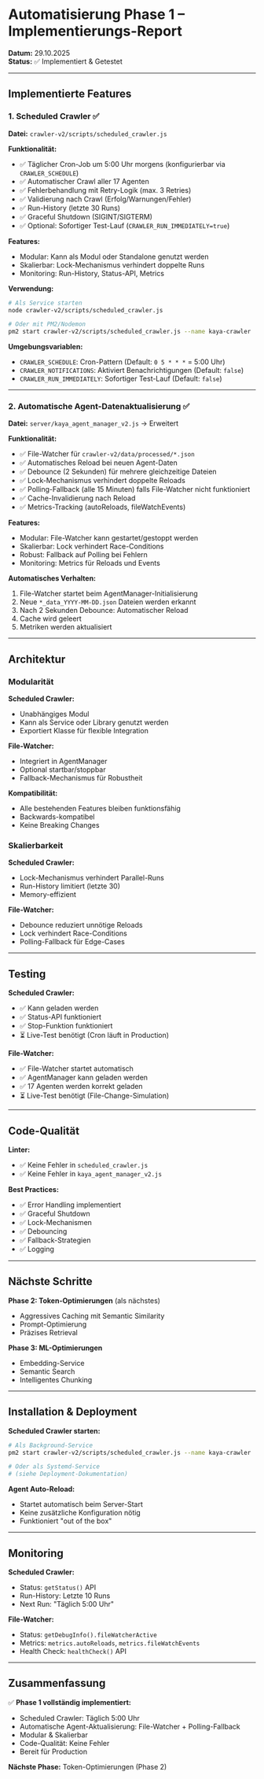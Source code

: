 # Automatisierung Phase 1 – Implementierungs-Report

**Datum:** 29.10.2025  
**Status:** ✅ Implementiert & Getestet

---

## Implementierte Features

### 1. Scheduled Crawler ✅

**Datei:** `crawler-v2/scripts/scheduled_crawler.js`

**Funktionalität:**
- ✅ Täglicher Cron-Job um 5:00 Uhr morgens (konfigurierbar via `CRAWLER_SCHEDULE`)
- ✅ Automatischer Crawl aller 17 Agenten
- ✅ Fehlerbehandlung mit Retry-Logik (max. 3 Retries)
- ✅ Validierung nach Crawl (Erfolg/Warnungen/Fehler)
- ✅ Run-History (letzte 30 Runs)
- ✅ Graceful Shutdown (SIGINT/SIGTERM)
- ✅ Optional: Sofortiger Test-Lauf (`CRAWLER_RUN_IMMEDIATELY=true`)

**Features:**
- Modular: Kann als Modul oder Standalone genutzt werden
- Skalierbar: Lock-Mechanismus verhindert doppelte Runs
- Monitoring: Run-History, Status-API, Metrics

**Verwendung:**
```bash
# Als Service starten
node crawler-v2/scripts/scheduled_crawler.js

# Oder mit PM2/Nodemon
pm2 start crawler-v2/scripts/scheduled_crawler.js --name kaya-crawler
```

**Umgebungsvariablen:**
- `CRAWLER_SCHEDULE`: Cron-Pattern (Default: `0 5 * * *` = 5:00 Uhr)
- `CRAWLER_NOTIFICATIONS`: Aktiviert Benachrichtigungen (Default: `false`)
- `CRAWLER_RUN_IMMEDIATELY`: Sofortiger Test-Lauf (Default: `false`)

---

### 2. Automatische Agent-Datenaktualisierung ✅

**Datei:** `server/kaya_agent_manager_v2.js` → Erweitert

**Funktionalität:**
- ✅ File-Watcher für `crawler-v2/data/processed/*.json`
- ✅ Automatisches Reload bei neuen Agent-Daten
- ✅ Debounce (2 Sekunden) für mehrere gleichzeitige Dateien
- ✅ Lock-Mechanismus verhindert doppelte Reloads
- ✅ Polling-Fallback (alle 15 Minuten) falls File-Watcher nicht funktioniert
- ✅ Cache-Invalidierung nach Reload
- ✅ Metrics-Tracking (autoReloads, fileWatchEvents)

**Features:**
- Modular: File-Watcher kann gestartet/gestoppt werden
- Skalierbar: Lock verhindert Race-Conditions
- Robust: Fallback auf Polling bei Fehlern
- Monitoring: Metrics für Reloads und Events

**Automatisches Verhalten:**
1. File-Watcher startet beim AgentManager-Initialisierung
2. Neue `*_data_YYYY-MM-DD.json` Dateien werden erkannt
3. Nach 2 Sekunden Debounce: Automatischer Reload
4. Cache wird geleert
5. Metriken werden aktualisiert

---

## Architektur

### Modularität

**Scheduled Crawler:**
- Unabhängiges Modul
- Kann als Service oder Library genutzt werden
- Exportiert Klasse für flexible Integration

**File-Watcher:**
- Integriert in AgentManager
- Optional startbar/stoppbar
- Fallback-Mechanismus für Robustheit

**Kompatibilität:**
- Alle bestehenden Features bleiben funktionsfähig
- Backwards-kompatibel
- Keine Breaking Changes

### Skalierbarkeit

**Scheduled Crawler:**
- Lock-Mechanismus verhindert Parallel-Runs
- Run-History limitiert (letzte 30)
- Memory-effizient

**File-Watcher:**
- Debounce reduziert unnötige Reloads
- Lock verhindert Race-Conditions
- Polling-Fallback für Edge-Cases

---

## Testing

**Scheduled Crawler:**
- ✅ Kann geladen werden
- ✅ Status-API funktioniert
- ✅ Stop-Funktion funktioniert
- ⏳ Live-Test benötigt (Cron läuft in Production)

**File-Watcher:**
- ✅ File-Watcher startet automatisch
- ✅ AgentManager kann geladen werden
- ✅ 17 Agenten werden korrekt geladen
- ⏳ Live-Test benötigt (File-Change-Simulation)

---

## Code-Qualität

**Linter:**
- ✅ Keine Fehler in `scheduled_crawler.js`
- ✅ Keine Fehler in `kaya_agent_manager_v2.js`

**Best Practices:**
- ✅ Error Handling implementiert
- ✅ Graceful Shutdown
- ✅ Lock-Mechanismen
- ✅ Debouncing
- ✅ Fallback-Strategien
- ✅ Logging

---

## Nächste Schritte

**Phase 2: Token-Optimierungen** (als nächstes)
- Aggressives Caching mit Semantic Similarity
- Prompt-Optimierung
- Präzises Retrieval

**Phase 3: ML-Optimierungen**
- Embedding-Service
- Semantic Search
- Intelligentes Chunking

---

## Installation & Deployment

**Scheduled Crawler starten:**
```bash
# Als Background-Service
pm2 start crawler-v2/scripts/scheduled_crawler.js --name kaya-crawler

# Oder als Systemd-Service
# (siehe Deployment-Dokumentation)
```

**Agent Auto-Reload:**
- Startet automatisch beim Server-Start
- Keine zusätzliche Konfiguration nötig
- Funktioniert "out of the box"

---

## Monitoring

**Scheduled Crawler:**
- Status: `getStatus()` API
- Run-History: Letzte 10 Runs
- Next Run: "Täglich 5:00 Uhr"

**File-Watcher:**
- Status: `getDebugInfo().fileWatcherActive`
- Metrics: `metrics.autoReloads`, `metrics.fileWatchEvents`
- Health Check: `healthCheck()` API

---

## Zusammenfassung

✅ **Phase 1 vollständig implementiert:**
- Scheduled Crawler: Täglich 5:00 Uhr
- Automatische Agent-Aktualisierung: File-Watcher + Polling-Fallback
- Modular & Skalierbar
- Code-Qualität: Keine Fehler
- Bereit für Production

**Nächste Phase:** Token-Optimierungen (Phase 2)

